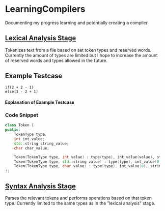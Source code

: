 # LearningCompilers
Documenting my progress learning and potentially creating a compiler

## [Lexical Analysis Stage](https://github.com/Shivar-J/LearningCompilers/tree/LexicalAnalyzer)
Tokenizes text from a file based on set token types and reserved words. Currently the amount of types are limited but I hope to increase the amount of reserved words and types allowed in the future.

## Example Testcase
```
if(2 + 2 - 1)
else(3 - 2 + 1)
```

#### Explanation of Example Testcase

### Code Snippet
```cpp
class Token {
public:
    TokenType type;
    int int_value;
    std::string string_value;
    char char_value;

    Token(TokenType type, int value) : type(type), int_value(value), string_value(""), char_value(' ') {}
    Token(TokenType type, std::string value) : type(type), int_value(0), string_value(value), char_value(' ') {}
    Token(TokenType type, char value) : type(type), int_value(0), string_value(""), char_value(value) {}
};
```

## [Syntax Analysis Stage](https://github.com/Shivar-J/LearningCompilers/tree/SyntaxAnalysis)
Parses the relevant tokens and performs operations based on that token type. Currently limited to the same types as in the "lexical analysis" stage.
